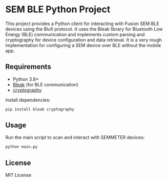 # SEM BLE Python Project

This project provides a Python client for interacting with Fusion SEM BLE devices using the Blufi protocol. It uses the Bleak library for Bluetooth Low Energy (BLE) communication and implements custom parsing and cryptography for device configuration and data retrieval.  It is a very rough implementation for configuring a SEM device over BLE without the mobile app.

## Requirements
- Python 3.8+
- [Bleak](https://github.com/hbldh/bleak) (for BLE communication)
- [cryptography](https://cryptography.io/)

Install dependencies:
```bash
pip install bleak cryptography
```

## Usage
Run the main script to scan and interact with SEMMETER devices:
```bash
python main.py
```

## License
MIT License
